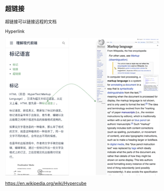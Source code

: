 ## 超链接

超链接可以链接远程的文档

Hyperlink

<p style="text-align: center">
<img src="./asset/images/hyperlink.png" alt="Hyperlink" />
</p>

https://en.wikipedia.org/wiki/Hypercube
